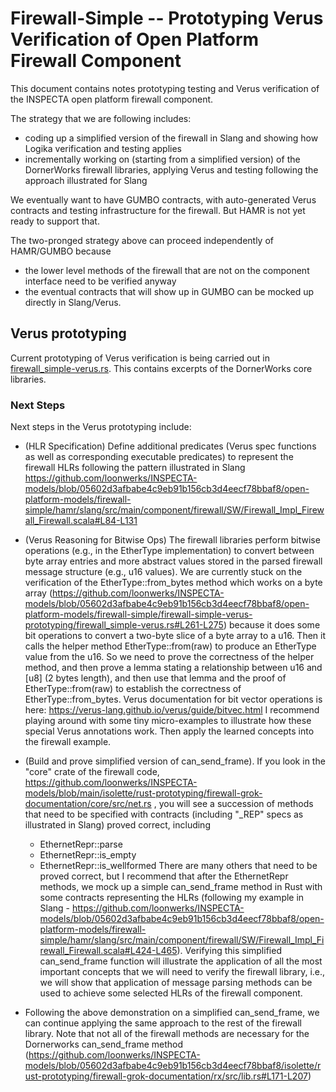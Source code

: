 # Firewall-Simple -- Prototyping Verus Verification of Open Platform Firewall Component

This document contains notes prototyping testing and Verus verification of the INSPECTA open platform firewall component.

The strategy that we are following includes:
- coding up a simplified version of the firewall in Slang and showing how Logika verification and testing applies
- incrementally working on (starting from a simplified version) of the DornerWorks firewall libraries, applying Verus and testing following the approach illustrated for Slang

We eventually want to have GUMBO contracts, with auto-generated Verus contracts and testing infrastructure for the firewall.  But HAMR is not yet ready to support that.

The two-pronged strategy above can proceed independently of HAMR/GUMBO because 
- the lower level methods of the firewall that are not on the component interface need to 
  be verified anyway
- the eventual contracts that will show up in GUMBO can be mocked up directly in Slang/Verus.  

## Verus prototyping

Current prototyping of Verus verification is being carried out in [firewall_simple-verus.rs](firewall_simple-verus.rs).  This contains excerpts of the DornerWorks core libraries.


### Next Steps

Next steps in the Verus prototyping include:
- (HLR Specification) Define additional predicates (Verus spec functions as well as corresponding executable predicates) to represent the 
  firewall HLRs following the pattern illustrated in Slang https://github.com/loonwerks/INSPECTA-models/blob/05602d3afbabe4c9eb91b156cb3d4eecf78bbaf8/open-platform-models/firewall-simple/hamr/slang/src/main/component/firewall/SW/Firewall_Impl_Firewall_Firewall.scala#L84-L131
  
- (Verus Reasoning for Bitwise Ops) The firewall libraries perform bitwise operations (e.g., in the EtherType implementation) to convert between byte array entries and more abstract values stored in the parsed firewall message structure (e.g., u16 values).   We are currently stuck on the verification of the EtherType::from_bytes method which works on a byte array (https://github.com/loonwerks/INSPECTA-models/blob/05602d3afbabe4c9eb91b156cb3d4eecf78bbaf8/open-platform-models/firewall-simple/firewall-simple-verus-prototyping/firewall_simple-verus.rs#L261-L275) because it does some bit operations to convert a two-byte slice of a byte array to a u16.  Then it calls the helper method EtherType::from(raw) to produce an EtherType value from the u16.  So we need to prove the correctness of the helper method, and then prove a lemma stating a relationship between u16 and [u8] (2 bytes length), and then use that lemma and the proof of EtherType::from(raw) to establish the correctness of EtherType::from_bytes.  Verus documentation for bit vector operations is here: https://verus-lang.github.io/verus/guide/bitvec.html   I recommend playing around with some tiny micro-examples to illustrate how these special Verus annotations work.  Then apply the learned concepts into the firewall example.

- (Build and prove simplified version of can_send_frame).  If you look in the "core" crate of the 
  firewall code, https://github.com/loonwerks/INSPECTA-models/blob/main/isolette/rust-prototyping/firewall-grok-documentation/core/src/net.rs , you will see a succession of methods that need to be specified with contracts (including "_REP" specs as illustrated in Slang) proved correct, including
  - EthernetRepr::parse 
  - EthernetRepr::is_empty
  - EthernetRepr::is_wellformed
  There are many others that need to be proved correct, but I recommend that after the EthernetRepr methods, we mock up a simple can_send_frame method in Rust with some contracts representing the HLRs (following my example in Slang - https://github.com/loonwerks/INSPECTA-models/blob/05602d3afbabe4c9eb91b156cb3d4eecf78bbaf8/open-platform-models/firewall-simple/hamr/slang/src/main/component/firewall/SW/Firewall_Impl_Firewall_Firewall.scala#L424-L465).   Verifying this simplified can_send_frame function will illustrate the application of all the most important concepts that we will need to verify the firewall library, i.e., we will show that application of message parsing methods can be used to achieve some selected HLRs of the firewall component.

- Following the above demonstration on a simplified can_send_frame, we can continue applying the same approach to the rest of the firewall library.  Note that not all of the firewall methods are necessary for the Dornerworks can_send_frame method (https://github.com/loonwerks/INSPECTA-models/blob/05602d3afbabe4c9eb91b156cb3d4eecf78bbaf8/isolette/rust-prototyping/firewall-grok-documentation/rx/src/lib.rs#L171-L207)





